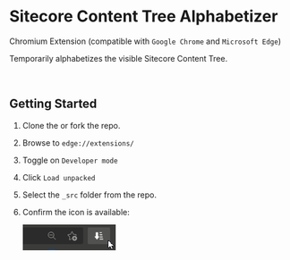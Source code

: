 # Sitecore Content Tree Alphabetizer

Chromium Extension (compatible with `Google Chrome` and `Microsoft Edge`)


Temporarily alphabetizes the visible Sitecore Content Tree.

<br/>

## Getting Started
1. Clone the or fork the repo.
2. Browse to `edge://extensions/`
3. Toggle on `Developer mode`
4. Click `Load unpacked`
5. Select the `_src` folder from the repo.
6. Confirm the icon is available:
   
   ![](./readme-img/2021-01-09-14-19-05.png)
<br/>

